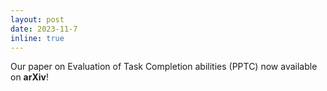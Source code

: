 ```yaml
---
layout: post
date: 2023-11-7
inline: true
---
```


Our paper on Evaluation of Task Completion abilities (PPTC) now available on **arXiv**! 
